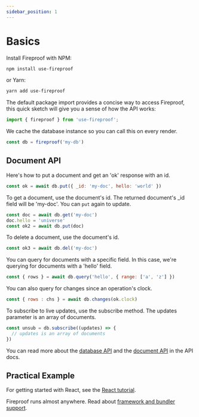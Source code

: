 ```yaml
---
sidebar_position: 1
---
```

# Basics

Install Fireproof with NPM:

```sh
npm install use-fireproof
```

or Yarn:

```sh
yarn add use-fireproof
```

The default package import provides a concise way to access Fireproof, this quick sketch will give you a sense of how the API works:
```js
import { fireproof } from 'use-fireproof';
```

We cache the database instance so you can call this on every render.

```js
const db = fireproof('my-db')
```

## Document API

Here's how to put a document and get an 'ok' response with an id.

```js
const ok = await db.put({ _id: 'my-doc', hello: 'world' })
```

To get a document, use the document's id. The returned document's _id field will be 'my-doc'. You can `put` again to update.

```js
const doc = await db.get('my-doc')
doc.hello = 'universe'
const ok2 = await db.put(doc)
```

To delete a document, use the document's id.

```js
const ok3 = await db.del('my-doc')
```

You can query for documents with a specific field. In this case, we're querying for documents with a 'hello' field.

```js
const { rows } = await db.query('hello', { range: ['a', 'z'] })
```

You can also query for changes since an operation's clock.

```js
const { rows : chs } = await db.changes(ok.clock)
```

To subscribe to live updates, use the subscribe method. The updates parameter is an array of documents.

```js
const unsub = db.subscribe((updates) => {
  // updates is an array of documents
})
```

You can read more about the [database API](./database) and the [document API](./documents) in the API docs.


## Practical Example

For getting started with React, see the [React tutorial](/docs/react-tutorial).

Fireproof runs almost anywhere. Read about [framework and bundler support](/docs/bundling).
